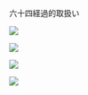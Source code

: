 六十四経過的取扱い

![](https://www.nta.go.jp/tmp/685c6ba8-344b-4ff5-aae5-3293b3a9141b/images/f340a54a1bfd9e1cc7e75d0c7250582c4dc521d8482762b5f9488b21c4294ad8.jpg)

![](https://www.nta.go.jp/tmp/685c6ba8-344b-4ff5-aae5-3293b3a9141b/images/a7f25ccb42958763ede333b5a94a2c3543012ffe48d6720a5d982a30b48a1652.jpg)

![](https://www.nta.go.jp/tmp/685c6ba8-344b-4ff5-aae5-3293b3a9141b/images/eac5ded25d48086440d27e87f6c95c641aa3cfd7511a81a5b01cf1be94a47160.jpg)

![](https://www.nta.go.jp/tmp/685c6ba8-344b-4ff5-aae5-3293b3a9141b/images/706bac796128af32741bdded38f532e1e4e4981e554125167b11482d0d71bd38.jpg)